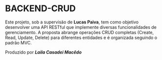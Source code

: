 # BACKEND-CRUD

Este projeto, sob a supervisão de **Lucas Paiva**, tem como objetivo desenvolver uma API RESTful que implemente diversas funcionalidades de gerenciamento. A proposta abrange operações CRUD completas (Create, Read, Update, Delete) para diferentes entidades e é organizada seguindo o padrão MVC.

Produzido por ***Laila Casadei Macêdo***